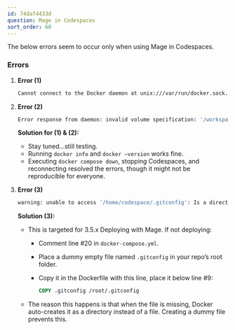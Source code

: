 ```yaml
---
id: 74daf4433d
question: Mage in Codespaces
sort_order: 60
---
```


The below errors seem to occur only when using Mage in Codespaces.

### Errors

1. **Error (1)**
   
   ```bash
   Cannot connect to the Docker daemon at unix:///var/run/docker.sock. Is the docker daemon running?
   ```

2. **Error (2)**
   
   ```bash
   Error response from daemon: invalid volume specification: '/workspaces/mage-mlops:/:rw': invalid mount config for type "bind": invalid specification: destination can't be '/'
   ```

   **Solution for (1) & (2):**
   
   - Stay tuned…still testing.
   - Running `docker info` and `docker –version` works fine. 
   - Executing `docker compose down`, stopping Codespaces, and reconnecting resolved the errors, though it might not be reproducible for everyone.

3. **Error (3)**

   ```bash
   warning: unable to access '/home/codespace/.gitconfig': Is a directory
   ```

   **Solution (3):**

   - This is targeted for 3.5.x Deploying with Mage. If not deploying:
     - Comment line #20 in `docker-compose.yml`.
     - Place a dummy empty file named `.gitconfig` in your repo’s root folder.
     - Copy it in the Dockerfile with this line, place it below line #9:

       ```dockerfile
       COPY .gitconfig /root/.gitconfig
       ```

   - The reason this happens is that when the file is missing, Docker auto-creates it as a directory instead of a file. Creating a dummy file prevents this.